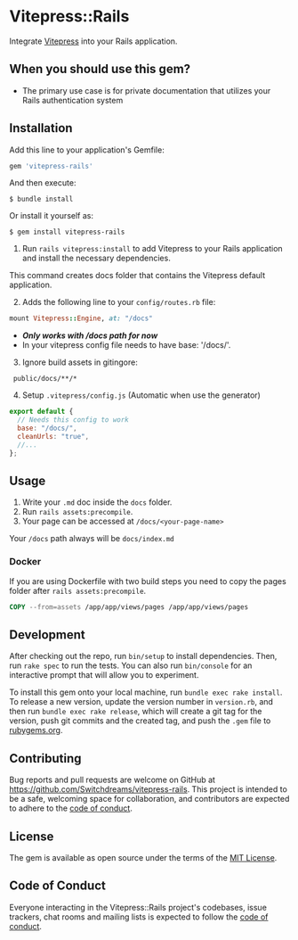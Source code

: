 # Vitepress::Rails

Integrate [Vitepress](https://vitepress.vuejs.org/) into your Rails application.

## When you should use this gem?

- The primary use case is for private documentation that utilizes your Rails authentication system

## Installation

Add this line to your application's Gemfile:

```ruby
gem 'vitepress-rails'
```

And then execute:

    $ bundle install

Or install it yourself as:

    $ gem install vitepress-rails

1. Run `rails vitepress:install` to add Vitepress to your Rails application and install the necessary dependencies.

This command creates docs folder that contains the Vitepress default application.

2. Adds the following line to your `config/routes.rb` file:

```ruby
mount Vitepress::Engine, at: "/docs"
```

- ***Only works with /docs path for now***
- In your vitepress config file needs to have base: '/docs/'.

3. Ignore build assets in gitingore:

```dockerignore
 public/docs/**/*
```

4. Setup `.vitepress/config.js` (Automatic when use the generator)

```js
export default {
  // Needs this config to work
  base: "/docs/",
  cleanUrls: "true",
  //...
};

```

## Usage

1. Write your `.md` doc inside the `docs` folder.
2. Run `rails assets:precompile`.
3. Your page can be accessed at `/docs/<your-page-name>`

Your `/docs` path always will be `docs/index.md`

### Docker

If you are using Dockerfile with two build steps you need to copy the pages folder after `rails assets:precompile`.

```Dockerfile
COPY --from=assets /app/app/views/pages /app/app/views/pages
```

## Development

After checking out the repo, run `bin/setup` to install dependencies. Then, run `rake spec` to run the tests. You can
also run `bin/console` for an interactive prompt that will allow you to experiment.

To install this gem onto your local machine, run `bundle exec rake install`. To release a new version, update the
version number in `version.rb`, and then run `bundle exec rake release`, which will create a git tag for the version,
push git commits and the created tag, and push the `.gem` file to [rubygems.org](https://rubygems.org).

## Contributing

Bug reports and pull requests are welcome on GitHub at https://github.com/Switchdreams/vitepress-rails. This project is
intended to be a safe, welcoming space for collaboration, and contributors are expected to adhere to
the [code of conduct](https://github.com/SwitchDreams/vitepress-rails/blob/master/CODE_OF_CONDUCT.md).

## License

The gem is available as open source under the terms of the [MIT License](https://opensource.org/licenses/MIT).

## Code of Conduct

Everyone interacting in the Vitepress::Rails project's codebases, issue trackers, chat rooms and mailing lists is
expected to follow
the [code of conduct](https://github.com/SwitchDreams/vitepress-rails/blob/master/CODE_OF_CONDUCT.md).

